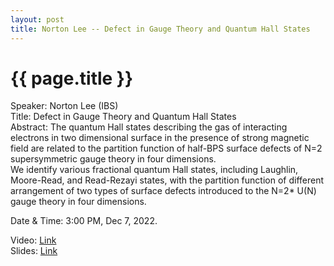 ```yaml
---
layout: post
title: Norton Lee -- Defect in Gauge Theory and Quantum Hall States
---
```


{{ page.title }}
================

Speaker: Norton Lee (IBS)  
Title: Defect in Gauge Theory and Quantum Hall States  
Abstract: The quantum Hall states describing the gas of interacting electrons in two dimensional surface in the presence of strong magnetic field are related to the partition function of half-BPS surface defects of N=2 supersymmetric gauge theory in four dimensions.  
We identify various fractional quantum Hall states, including Laughlin, Moore-Read, and Read-Rezayi states, with the partition function of different arrangement of two types of surface defects introduced to the N=2* U(N) gauge theory in four dimensions.  

Date & Time: 3:00 PM, Dec 7, 2022.

Video: [Link](https://www.bilibili.com/video/BV1xe4y1T7hS/?share_source=copy_web&vd_source=2923cd18e23f9cfd0265ae363e788c67)  
Slides: [Link](http://jointhepth.github.io/files/2022-12-7-Norton-Lee.pdf)